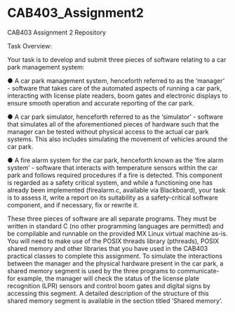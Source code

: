 # CAB403_Assignment2
CAB403 Assignment 2 Repository

Task Overview: 

Your task is to develop and submit three pieces of software relating to a car park
management system:

● A car park management system, henceforth referred to as the ‘manager’ - software
that takes care of the automated aspects of running a car park, interacting with
license plate readers, boom gates and electronic displays to ensure smooth
operation and accurate reporting of the car park.

● A car park simulator, henceforth referred to as the ‘simulator’ - software that
simulates all of the aforementioned pieces of hardware such that the manager can be
tested without physical access to the actual car park systems. This also includes
simulating the movement of vehicles around the car park.

● A fire alarm system for the car park, henceforth known as the ‘fire alarm system’ -
software that interacts with temperature sensors within the car park and follows
required procedures if a fire is detected. This component is regarded as a safety
critical system, and while a functioning one has already been implemented
(firealarm.c, available via Blackboard), your task is to assess it, write a report on its
suitability as a safety-critical software component, and if necessary, fix or rewrite it.

These three pieces of software are all separate programs. They must be written in standard
C (no other programming languages are permitted) and be compilable and runnable on the
provided MX Linux virtual machine as-is. You will need to make use of the POSIX threads
library (pthreads), POSIX shared memory and other libraries that you have used in the
CAB403 practical classes to complete this assignment.
To simulate the interactions between the manager and the physical hardware present in the
car park, a shared memory segment is used by the three programs to communicate- for
example, the manager will check the status of the license plate recognition (LPR) sensors
and control boom gates and digital signs by accessing this segment. A detailed description
of the structure of this shared memory segment is available in the section titled ‘Shared
memory’.
